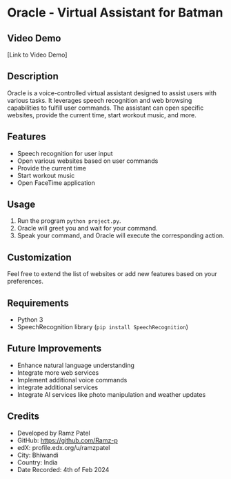 # Oracle - Virtual Assistant for Batman

## Video Demo
[Link to Video Demo]  <!-- Add the URL of your video demo here -->

## Description
Oracle is a voice-controlled virtual assistant designed to assist users with various tasks. It leverages speech recognition and web browsing capabilities to fulfill user commands. The assistant can open specific websites, provide the current time, start workout music, and more.

## Features
- Speech recognition for user input
- Open various websites based on user commands
- Provide the current time
- Start workout music
- Open FaceTime application

## Usage
1. Run the program `python project.py`.
2. Oracle will greet you and wait for your command.
3. Speak your command, and Oracle will execute the corresponding action.

## Customization
Feel free to extend the list of websites or add new features based on your preferences.

## Requirements
- Python 3
- SpeechRecognition library (`pip install SpeechRecognition`)

## Future Improvements
- Enhance natural language understanding
- Integrate more web services
- Implement additional voice commands
- integrate additional services
- Integrate AI services like photo manipulation and weather updates

## Credits
- Developed by Ramz Patel
- GitHub: https://github.com/Ramz-p
- edX: profile.edx.org/u/ramzpatel
- City: Bhiwandi
- Country: India
- Date Recorded: 4th of Feb 2024

